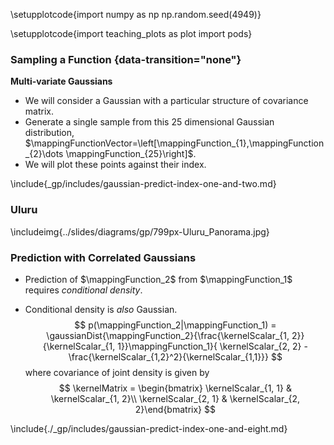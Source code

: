 \setupplotcode{import numpy as np
np.random.seed(4949)}

\setupplotcode{import teaching_plots as plot
import pods}

### Sampling a Function  {data-transition="none"}

**Multi-variate Gaussians**

* We will consider a Gaussian with a particular structure of covariance matrix.
* Generate a single sample from this 25 dimensional Gaussian distribution, $\mappingFunctionVector=\left[\mappingFunction_{1},\mappingFunction_{2}\dots \mappingFunction_{25}\right]$.
* We will plot these points against their index.


\include{_gp/includes/gaussian-predict-index-one-and-two.md}

### Uluru

\includeimg{../slides/diagrams/gp/799px-Uluru_Panorama.jpg}

### Prediction with Correlated Gaussians

* Prediction of $\mappingFunction_2$ from $\mappingFunction_1$ requires *conditional density*.

* Conditional density is *also* Gaussian.
    $$
    p(\mappingFunction_2|\mappingFunction_1) = \gaussianDist{\mappingFunction_2}{\frac{\kernelScalar_{1, 2}}{\kernelScalar_{1, 1}}\mappingFunction_1}{ \kernelScalar_{2, 2} - \frac{\kernelScalar_{1,2}^2}{\kernelScalar_{1,1}}}
    $$
    where covariance of joint density is given by
    $$
    \kernelMatrix = \begin{bmatrix} \kernelScalar_{1, 1} & \kernelScalar_{1, 2}\\ \kernelScalar_{2, 1} & \kernelScalar_{2, 2}\end{bmatrix}
    $$

\include{./_gp/includes/gaussian-predict-index-one-and-eight.md}
